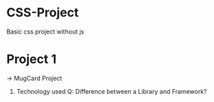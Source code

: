 # CSS-Project
Basic css project without js
# Project 1
-> MugCard Project
1. Technology used
Q: Difference between a Library and Framework?
